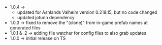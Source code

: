* 1.0.4 -> 
  * updated for Ashlands Valheim version 0.218.15, but no code changed
  * updated jotunn dependency
* 1.0.3 -> fixed to remove the "(clone)" from in-game prefab names at generated files
* 1.0.1 & .2 -> adding file watcher for config files to also grab updates
* 1.0.0 -> initial release on TS
